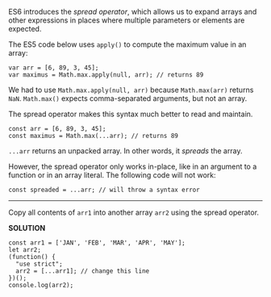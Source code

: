 ES6 introduces the *spread operator*, which allows us to expand arrays and other expressions in places where multiple parameters or elements are expected.

The ES5 code below uses `apply()` to compute the maximum value in an array:

```
var arr = [6, 89, 3, 45];
var maximus = Math.max.apply(null, arr); // returns 89
```

We had to use `Math.max.apply(null, arr)` because `Math.max(arr)` returns `NaN`. `Math.max()` expects comma-separated arguments, but not an array.

The spread operator makes this syntax much better to read and maintain.

```
const arr = [6, 89, 3, 45];
const maximus = Math.max(...arr); // returns 89
```

`...arr` returns an unpacked array. In other words, it *spreads* the array.

However, the spread operator only works in-place, like in an argument to a function or in an array literal. The following code will not work:

`const spreaded = ...arr; // will throw a syntax error`

---

Copy all contents of `arr1` into another array `arr2` using the spread operator.

**SOLUTION**

```
const arr1 = ['JAN', 'FEB', 'MAR', 'APR', 'MAY'];
let arr2;
(function() {
  "use strict";
  arr2 = [...arr1]; // change this line
})();
console.log(arr2);
```

